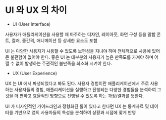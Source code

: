 
UI 와 UX 의 차이
===========

* UI (User Interface)

사용자가 애플리케이션을 사용할 때 마주하는 디자인, 레이아웃, 화면 구성 등을 말함
폰트, 컬러, 줄간격, 애니메이션 등 상세한 요소도 포함

UI 는 다양한 사용자가 사용할 수 있도록 보편성을 지녀야 하며 전체적으로 사용에 있어 큰 불편함이 없어야 한다. 
좋은 UI 는 대부분의 사용자가 높은 만족도를 가져야 하며 어쩔 수 없이 발생하는 주관적인 불만족을 최소화 시켜야 한다.


* UX (User Experience)


UX 는 UI 에서 파생되었다고 봐도 된다. 사용자 경험이란 애플리케이션에서 주로 사용하는 사용자들의 경험, 애플리케이션을 실행하고 진행되는 다양한 경험들을 분석하여 그것을 더 편하고 효율적인 방향으로 진행될 수 있도록 하는 과정/결과를 뜻한다.

UI 가 디자인적인 가이드라인과 정형화된 룰이 있다고 한다면 UX 는 통계자료 및 데이터를 기반으로 앱의 사용자들의 특성을 분석하여 상황과 시점에 맞게 반영
